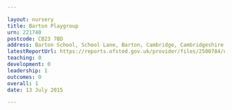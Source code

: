 ```yaml
---

layout: nursery
title: Barton Playgroup
urn: 221740
postcode: CB23 7BD
address: Barton School, School Lane, Barton, Cambridge, Cambridgeshire, CB23 7BD
latestReportUrl: https://reports.ofsted.gov.uk/provider/files/2500784/urn/221740.pdf
teaching: 0
development: 0
leadership: 1
outcomes: 0
overall: 1
date: 13 July 2015

---
```

